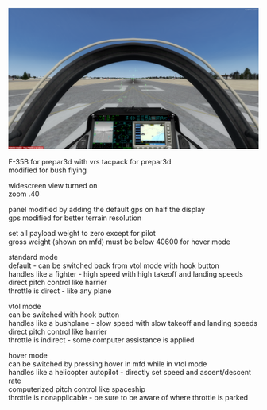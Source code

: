 ![](https://github.com/bobbybudnick/SFS-F35B-Bushflying/blob/master/F35B.png)

F-35B for prepar3d with vrs tacpack for prepar3d  
modified for bush flying

widescreen view turned on  
zoom .40

panel modified by adding the default gps on half the display  
gps modified for better terrain resolution

set all payload weight to zero except for pilot  
gross weight (shown on mfd) must be below 40600 for hover mode

standard mode  
default - can be switched back from vtol mode with hook button  
handles like a fighter - high speed with high takeoff and landing speeds  
direct pitch control like harrier  
throttle is direct - like any plane

vtol mode  
can be switched with hook button  
handles like a bushplane - slow speed with slow takeoff and landing speeds  
direct pitch control like harrier  
throttle is indirect - some computer assistance is applied

hover mode  
can be switched by pressing hover in mfd while in vtol mode  
handles like a helicopter autopilot - directly set speed and ascent/descent rate  
computerized pitch control like spaceship  
throttle is nonapplicable - be sure to be aware of where throttle is parked

